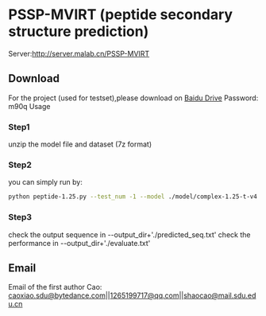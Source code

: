 # PSSP-MVIRT (peptide secondary structure prediction)

Server:http://server.malab.cn/PSSP-MVIRT 

## Download
For the project (used for testset),please download on [Baidu Drive](https://pan.baidu.com/s/1nCnD0LRnyKDM7IIFKqNcJQ) Password: m90q 
Usage
### Step1
unzip the model file and dataset (7z format)
### Step2
you can simply run by:

```bash
python peptide-1.25.py --test_num -1 --model ./model/complex-1.25-t-v4.model --data ./cxdatabase/withoutX --output_dir ./
```

### Step3
check the output sequence in --output_dir+'./predicted_seq.txt'
check the performance in --output_dir+'./evaluate.txt'

## Email
Email of the first author Cao: caoxiao.sdu@bytedance.com||1265199717@qq.com||shaocao@mail.sdu.edu.cn
